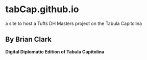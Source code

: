 # tabCap.github.io
a site to host a Tufts DH Masters project on the Tabula Capitolina

## By Brian Clark




**Digital Diplomatic Edition of Tabula Capitolina**
